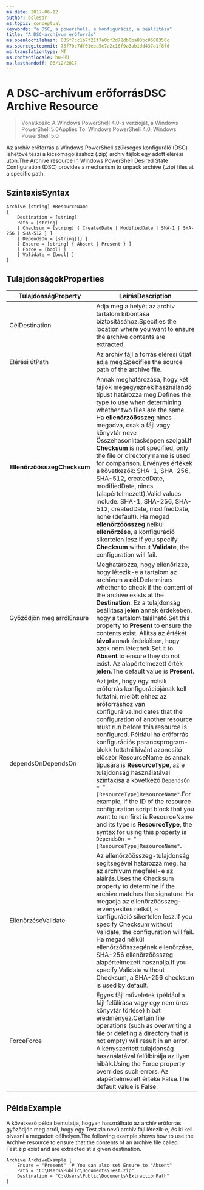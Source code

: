 ```yaml
---
ms.date: 2017-06-12
author: eslesar
ms.topic: conceptual
keywords: "a DSC, a powershell, a konfiguráció, a beállítása"
title: "A DSC-archívum erőforrás"
ms.openlocfilehash: 035f7cc1b7f21f7a0df2d72db0ba83bc0688356c
ms.sourcegitcommit: 75f70c7df01eea5e7a2c16f9a3ab1dd437a1f8fd
ms.translationtype: MT
ms.contentlocale: hu-HU
ms.lasthandoff: 06/12/2017
---
```

# <a name="dsc-archive-resource"></a><span data-ttu-id="4b4d1-103">A DSC-archívum erőforrás</span><span class="sxs-lookup"><span data-stu-id="4b4d1-103">DSC Archive Resource</span></span>

> <span data-ttu-id="4b4d1-104">Vonatkozik: A Windows PowerShell 4.0-s verzióját, a Windows PowerShell 5.0</span><span class="sxs-lookup"><span data-stu-id="4b4d1-104">Applies To: Windows PowerShell 4.0, Windows PowerShell 5.0</span></span>

<span data-ttu-id="4b4d1-105">Az archív erőforrás a Windows PowerShell szükséges konfiguráló (DSC) lehetővé teszi a kicsomagolásához (.zip) archív fájlok egy adott elérési úton.</span><span class="sxs-lookup"><span data-stu-id="4b4d1-105">The Archive resource in Windows PowerShell Desired State Configuration (DSC) provides a mechanism to unpack archive (.zip) files at a specific path.</span></span>

## <a name="syntax"></a><span data-ttu-id="4b4d1-106">Szintaxis</span><span class="sxs-lookup"><span data-stu-id="4b4d1-106">Syntax</span></span> 
```MOF
Archive [string] #ResourceName
{
    Destination = [string]
    Path = [string]
    [ Checksum = [string] { CreatedDate | ModifiedDate | SHA-1 | SHA-256 | SHA-512 } ]
    [ DependsOn = [string[]] ]
    [ Ensure = [string] { Absent | Present } ]
    [ Force = [bool] ]
    [ Validate = [bool] ]
}
```

## <a name="properties"></a><span data-ttu-id="4b4d1-107">Tulajdonságok</span><span class="sxs-lookup"><span data-stu-id="4b4d1-107">Properties</span></span>

|  <span data-ttu-id="4b4d1-108">Tulajdonság</span><span class="sxs-lookup"><span data-stu-id="4b4d1-108">Property</span></span>  |  <span data-ttu-id="4b4d1-109">Leírás</span><span class="sxs-lookup"><span data-stu-id="4b4d1-109">Description</span></span>   | 
|---|---| 
| <span data-ttu-id="4b4d1-110">Cél</span><span class="sxs-lookup"><span data-stu-id="4b4d1-110">Destination</span></span>| <span data-ttu-id="4b4d1-111">Adja meg a helyét az archív tartalom kibontása biztosításához.</span><span class="sxs-lookup"><span data-stu-id="4b4d1-111">Specifies the location where you want to ensure the archive contents are extracted.</span></span>| 
| <span data-ttu-id="4b4d1-112">Elérési út</span><span class="sxs-lookup"><span data-stu-id="4b4d1-112">Path</span></span>| <span data-ttu-id="4b4d1-113">Az archív fájl a forrás elérési útját adja meg.</span><span class="sxs-lookup"><span data-stu-id="4b4d1-113">Specifies the source path of the archive file.</span></span>| 
| <span data-ttu-id="4b4d1-114">__Ellenőrzőösszeg__</span><span class="sxs-lookup"><span data-stu-id="4b4d1-114">__Checksum__</span></span>| <span data-ttu-id="4b4d1-115">Annak meghatározása, hogy két fájlok megegyeznek használandó típust határozza meg.</span><span class="sxs-lookup"><span data-stu-id="4b4d1-115">Defines the type to use when determining whether two files are the same.</span></span> <span data-ttu-id="4b4d1-116">Ha __ellenőrzőösszeg__ nincs megadva, csak a fájl vagy könyvtár neve Összehasonlításképpen szolgál.</span><span class="sxs-lookup"><span data-stu-id="4b4d1-116">If __Checksum__ is not specified, only the file or directory name is used for comparison.</span></span> <span data-ttu-id="4b4d1-117">Érvényes értékek a következők: SHA-1, SHA-256, SHA-512, createdDate, modifiedDate, nincs (alapértelmezett).</span><span class="sxs-lookup"><span data-stu-id="4b4d1-117">Valid values include: SHA-1, SHA-256, SHA-512, createdDate, modifiedDate, none (default).</span></span> <span data-ttu-id="4b4d1-118">Ha megad __ellenőrzőösszeg__ nélkül __ellenőrzése__, a konfiguráció sikertelen lesz.</span><span class="sxs-lookup"><span data-stu-id="4b4d1-118">If you specify __Checksum__ without __Validate__, the configuration will fail.</span></span>| 
| <span data-ttu-id="4b4d1-119">Győződjön meg arról</span><span class="sxs-lookup"><span data-stu-id="4b4d1-119">Ensure</span></span>| <span data-ttu-id="4b4d1-120">Meghatározza, hogy ellenőrizze, hogy létezik-e a tartalom az archívum a __cél__.</span><span class="sxs-lookup"><span data-stu-id="4b4d1-120">Determines whether to check if the content of the archive exists at the __Destination__.</span></span> <span data-ttu-id="4b4d1-121">Ez a tulajdonság beállítása __jelen__ annak érdekében, hogy a tartalom található.</span><span class="sxs-lookup"><span data-stu-id="4b4d1-121">Set this property to __Present__ to ensure the contents exist.</span></span> <span data-ttu-id="4b4d1-122">Állítsa az értékét __távol__ annak érdekében, hogy azok nem léteznek.</span><span class="sxs-lookup"><span data-stu-id="4b4d1-122">Set it to __Absent__ to ensure they do not exist.</span></span> <span data-ttu-id="4b4d1-123">Az alapértelmezett érték __jelen__.</span><span class="sxs-lookup"><span data-stu-id="4b4d1-123">The default value is __Present__.</span></span>| 
| <span data-ttu-id="4b4d1-124">dependsOn</span><span class="sxs-lookup"><span data-stu-id="4b4d1-124">DependsOn</span></span> | <span data-ttu-id="4b4d1-125">Azt jelzi, hogy egy másik erőforrás konfigurációjának kell futtatni, mielőtt ehhez az erőforráshoz van konfigurálva.</span><span class="sxs-lookup"><span data-stu-id="4b4d1-125">Indicates that the configuration of another resource must run before this resource is configured.</span></span> <span data-ttu-id="4b4d1-126">Például ha erőforrás konfigurációs parancsprogram-blokk futtatni kívánt azonosító először ResourceName és annak típusára is __ResourceType__, az e tulajdonság használatával szintaxisa a következő `DependsOn = "[ResourceType]ResourceName"`.</span><span class="sxs-lookup"><span data-stu-id="4b4d1-126">For example, if the ID of the resource configuration script block that you want to run first is ResourceName and its type is __ResourceType__, the syntax for using this property is `DependsOn = "[ResourceType]ResourceName"`.</span></span>| 
| <span data-ttu-id="4b4d1-127">Ellenőrzése</span><span class="sxs-lookup"><span data-stu-id="4b4d1-127">Validate</span></span>| <span data-ttu-id="4b4d1-128">Az ellenőrzőösszeg-tulajdonság segítségével határozza meg, ha az archívum megfelel-e az aláírás.</span><span class="sxs-lookup"><span data-stu-id="4b4d1-128">Uses the Checksum property to determine if the archive matches the signature.</span></span> <span data-ttu-id="4b4d1-129">Ha megadja az ellenőrzőösszeg-érvényesítés nélkül, a konfiguráció sikertelen lesz.</span><span class="sxs-lookup"><span data-stu-id="4b4d1-129">If you specify Checksum without Validate, the configuration will fail.</span></span> <span data-ttu-id="4b4d1-130">Ha megad nélkül ellenőrzőösszegének ellenőrzése, SHA-256 ellenőrzőösszeg alapértelmezett használja.</span><span class="sxs-lookup"><span data-stu-id="4b4d1-130">If you specify Validate without Checksum, a SHA-256 checksum is used by default.</span></span>| 
| <span data-ttu-id="4b4d1-131">Force</span><span class="sxs-lookup"><span data-stu-id="4b4d1-131">Force</span></span>| <span data-ttu-id="4b4d1-132">Egyes fájl műveletek (például a fájl felülírása vagy egy nem üres könyvtár törlése) hibát eredményez.</span><span class="sxs-lookup"><span data-stu-id="4b4d1-132">Certain file operations (such as overwriting a file or deleting a directory that is not empty) will result in an error.</span></span> <span data-ttu-id="4b4d1-133">A kényszerített tulajdonság használatával felülbírálja az ilyen hibák.</span><span class="sxs-lookup"><span data-stu-id="4b4d1-133">Using the Force property overrides such errors.</span></span> <span data-ttu-id="4b4d1-134">Az alapértelmezett értéke False.</span><span class="sxs-lookup"><span data-stu-id="4b4d1-134">The default value is False.</span></span>| 

## <a name="example"></a><span data-ttu-id="4b4d1-135">Példa</span><span class="sxs-lookup"><span data-stu-id="4b4d1-135">Example</span></span>

<span data-ttu-id="4b4d1-136">A következő példa bemutatja, hogyan használható az archív erőforrás győződjön meg arról, hogy egy Test.zip nevű archív fájl létezik-e, és ki kell olvasni a megadott célhelyen.</span><span class="sxs-lookup"><span data-stu-id="4b4d1-136">The following example shows how to use the Archive resource to ensure that the contents of an archive file called Test.zip exist and are extracted at a given destination.</span></span>

```
Archive ArchiveExample {
    Ensure = "Present"  # You can also set Ensure to "Absent"
    Path = "C:\Users\Public\Documents\Test.zip"
    Destination = "C:\Users\Public\Documents\ExtractionPath"
} 
```

